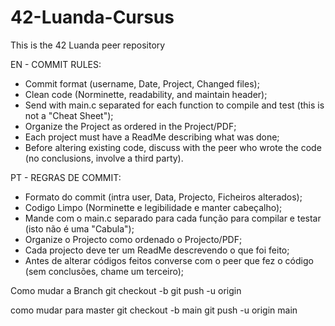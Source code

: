 # 42-Luanda-Cursus
This is the 42 Luanda peer repository

EN - COMMIT RULES:
- Commit format (username, Date, Project, Changed files);
- Clean code (Norminette, readability, and maintain header);
- Send with main.c separated for each function to compile and test (this is not a "Cheat Sheet");
- Organize the Project as ordered in the Project/PDF;
- Each project must have a ReadMe describing what was done;
- Before altering existing code, discuss with the peer who wrote the code (no conclusions, involve a third party).

PT - REGRAS DE COMMIT:
- Formato do commit (intra user, Data, Projecto, Ficheiros alterados);
- Codigo Limpo (Norminette e legibilidade e manter cabeçalho);
- Mande com o main.c separado para cada função para compilar e testar (isto não é uma "Cabula");
- Organize o Projecto como ordenado o Projecto/PDF;
- Cada projecto deve ter um ReadMe descrevendo o que foi feito;
- Antes de alterar códigos feitos converse com o peer que fez o código (sem conclusões, chame um terceiro);

Como mudar a Branch
git checkout -b <NomedaBranch>
git push -u origin <NomedaBranch>

como mudar para master
git checkout -b main
git push -u origin main
